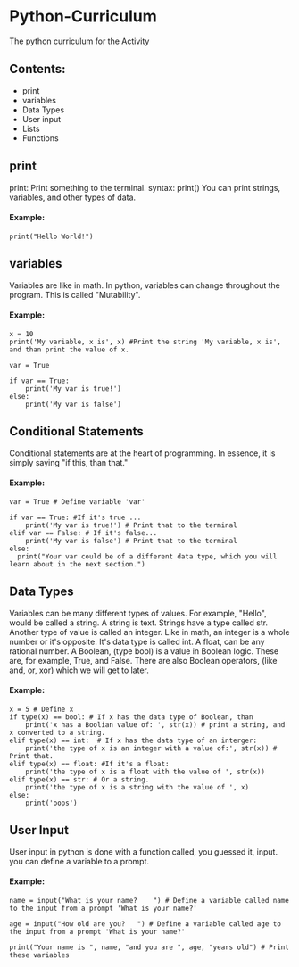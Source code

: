 # Python-Curriculum
The python curriculum for the Activity

## Contents:
- print
- variables
- Data Types
- User input
- Lists
- Functions

## print
print: Print something to the terminal.
syntax:
print()
You can print strings, variables, and other types of data.
#### Example:
`print("Hello World!")`

## variables
Variables are like in math. In python, variables can change throughout the program. This is called "Mutability".
#### Example:
```
x = 10
print('My variable, x is', x) #Print the string 'My variable, x is', and than print the value of x.

var = True

if var == True:
	print('My var is true!')
else:
	print('My var is false')

```


## Conditional Statements
Conditional statements are at the heart of programming. In essence, it is simply saying "if this, than that."
#### Example:
```
var = True # Define variable 'var'

if var == True: #If it's true ...
	print('My var is true!') # Print that to the terminal
elif var == False: # If it's false...
	print('My var is false') # Print that to the terminal
else:
  print("Your var could be of a different data type, which you will learn about in the next section.")
```

## Data Types
Variables can be many different types of values. For example, "Hello", would be called a string. A string is text. Strings have a type called str. Another type of value is called an integer. Like in math, an integer is a whole number or it's opposite. It's data type is called int. A float, can be any rational number. A Boolean, (type bool) is a value in Boolean logic. These are, for example, True, and False. There are also Boolean operators, (like and, or, xor) which we will get to later.

#### Example:
```
x = 5 # Define x
if type(x) == bool: # If x has the data type of Boolean, than
	print('x has a Boolian value of: ', str(x)) # print a string, and x converted to a string.
elif type(x) == int:  # If x has the data type of an interger:
	print('the type of x is an integer with a value of:', str(x)) # Print that.
elif type(x) == float: #If it's a float:
	print('the type of x is a float with the value of ', str(x))
elif type(x) == str: # Or a string.
	print('the type of x is a string with the value of ', x)
else:
	print('oops')

```


## User Input
User input in python is done with a function called, you guessed it, input. you can define a variable to a prompt.

#### Example:

```
name = input("What is your name?    ") # Define a variable called name to the input from a prompt 'What is your name?'

age = input("How old are you?   ") # Define a variable called age to the input from a prompt 'What is your name?'

print("Your name is ", name, "and you are ", age, "years old") # Print these variables

```
